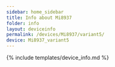 ```yaml
---
sidebar: home_sidebar
title: Info about Mi8937
folder: info
layout: deviceinfo
permalink: /devices/Mi8937/variant5/
device: Mi8937_variant5
---
```

{% include templates/device_info.md %}
